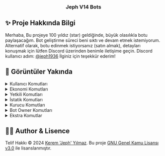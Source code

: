 <p align="center">
  <h3 align="center">Jeph V14 Bots</h3>
</p>

## ✨ Proje Hakkında Bilgi
Merhaba, Bu projeye 100 yıldız (star) geldiğinde, büyük olasılıkla botu paylaşacağım. Bot geliştirme süreci beni sıktı ve devam etmek istemiyorum. Alternatif olarak, botu edinmek istiyorsanız (satın almak), detayları konuşmak için lütfen Discord üzerinden benimle iletişime geçin. Discord kullanıcı adım: [@jeph1936](https://discord.com/users/789094687079661578) İlginiz için teşekkür ederim!

## 🍭 Görüntüler Yakında
<details>
  <summary>Kullanıcı Komutları</summary>
# YAKINDA
</details>
<details>
  <summary>Ekonomi Komutları</summary>

![image](https://github.com/jephcik/v14-all/assets/82638394/24c84bdf-ca89-46d1-a4e7-36c1ae6b6a8e)
![image](https://github.com/jephcik/v14-all/assets/82638394/6a0ed35e-387b-4768-98fa-e88631e517e4)
![image](https://github.com/jephcik/v14-all/assets/82638394/53259b9d-fa00-4761-9f32-ad26ec3d0387)
![image](https://github.com/jephcik/v14-all/assets/82638394/af84252b-8e25-4358-a0a6-72a51968a600)
![image](https://github.com/jephcik/v14-all/assets/82638394/0b9965d6-2261-4727-9e34-1fad1b936b5c)
![image](https://github.com/jephcik/v14-all/assets/82638394/bd6ebc60-8884-47b4-86f9-9e8f37bcac83)
![image](https://github.com/jephcik/v14-all/assets/82638394/c10c2d37-97b2-4629-a186-995d4bef4d56)
![image](https://github.com/jephcik/v14-all/assets/82638394/b184c301-23b3-400a-86b9-40da91711a3f)
</details>
<details>
  <summary>Yetkili Komutları</summary>
# YAKINDA
</details>
<details>
  <summary>İstatik Komutları</summary>
# YAKINDA
</details>
<details>
  <summary>Kurucu Komutları</summary>
# YAKINDA
</details>
<details>
  <summary>Bot Owner Komutları</summary>
# YAKINDA
</details>
<details>
  <summary>Ekstra Komutlar</summary>
# YAKINDA
</details>

## 🐻‍❄️ Author & Lisence


Telif Hakkı © 2024 [Kerem 'Jeph' Yılmaz](https://github.com/jephcik). Bu proje [GNU Genel Kamu Lisansı v3.0](https://github.com/jephcik/Vante-Bots/blob/main/LICENSE) ile lisanslanmıştır.
